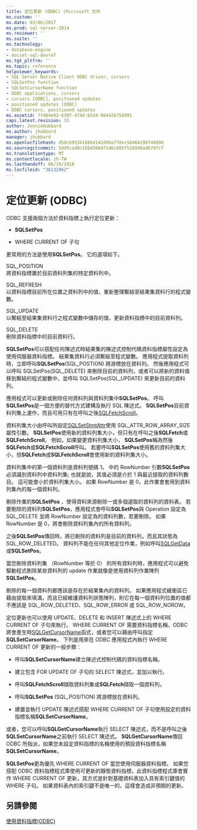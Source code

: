 ```yaml
---
title: 定位更新 (ODBC) |Microsoft 文件
ms.custom: ''
ms.date: 03/06/2017
ms.prod: sql-server-2014
ms.reviewer: ''
ms.suite: ''
ms.technology:
- database-engine
- docset-sql-devref
ms.tgt_pltfrm: ''
ms.topic: reference
helpviewer_keywords:
- SQL Server Native Client ODBC driver, cursors
- SQLSetPos function
- SQLSetCursorName function
- ODBC applications, cursors
- cursors [ODBC], positioned updates
- positioned updates [ODBC]
- ODBC cursors, positioned updates
ms.assetid: ff404e02-630f-474d-b5d4-06442b756991
caps.latest.revision: 32
author: JennieHubbard
ms.author: jhubbard
manager: jhubbard
ms.openlocfilehash: d58c6953b1886d142d90af78ec5846b196f40990
ms.sourcegitcommit: 5dd5cad0c1bbd308471d6c885f516948ad67dfcf
ms.translationtype: MT
ms.contentlocale: zh-TW
ms.lasthandoff: 06/19/2018
ms.locfileid: "36132862"
---
```

# <a name="positioned-updates-odbc"></a>定位更新 (ODBC)
  ODBC 支援兩個方法於資料指標上執行定位更新：  
  
-   **SQLSetPos**  
  
-   WHERE CURRENT OF 子句  
  
 更常用的方法是使用**SQLSetPos**。 它的選項如下。  
  
 SQL_POSITION  
 將資料指標置於目前資料列集的特定資料列中。  
  
 SQL_REFRESH  
 以資料指標目前所在位置之資料列中的值，重新整理繫結至結果集資料行的程式變數。  
  
 SQL_UPDATE  
 以繫結至結果集資料行之程式變數中儲存的值，更新資料指標中的目前資料列。  
  
 SQL_DELETE  
 刪除資料指標中的目前資料行。  
  
 **SQLSetPos**可以搭配任何陳述式時結果集的陳述式控制代碼資料指標屬性設定為使用伺服器資料指標。 結果集資料行必須繫結至程式變數。 應用程式提取資料列時，立即呼叫**SQLSetPos**(SQL_POSTION) 將游標放在資料列。 然後應用程式可以呼叫 SQLSetPos(SQL_DELETE) 來刪除目前的資料列，或者可以將新的資料值移到繫結的程式變數中，並呼叫 SQLSetPos(SQL_UPDATE) 來更新目前的資料列。  
  
 應用程式可以更新或刪除任何資料列與資料列集中**SQLSetPos**。 呼叫**SQLSetPos**是一個方便的替代方式建構及執行 SQL 陳述式。 **SQLSetPos**目前資料列集上運作，而且可用只有在呼叫之後[SQLFetchScroll](../native-client-odbc-api/sqlfetchscroll.md)。  
  
 資料列集大小由呼叫所設定[SQLSetStmtAttr](../native-client-odbc-api/sqlsetstmtattr.md)使用 SQL_ATTR_ROW_ARRAY_SIZE 屬性引數。 **SQLSetPos**使用新的資料列集大小，但只有在呼叫之後**SQLFetch**或**SQLFetchScroll**。 例如，如果變更資料列集大小， **SQLSetPos**稱為然後**SQLFetch**或**SQLFetchScroll**呼叫。 若要呼叫**SQLSetPos**使用舊的資料列集大小，但**SQLFetch**或**SQLFetchScroll**會使用新的資料列集大小。  
  
 資料列集中的第一個資料列是資料列號碼 1。 中的 RowNumber 引數**SQLSetPos**必須識別資料列中資料列集; 也就是說，其值必須是介於 1 與最近提取的資料列數目。 這可能會小於資料列集大小。 如果 RowNumber 是 0，此作業會套用到資料列集內的每一個資料列。  
  
 刪除作業的**SQLSetPos** ，使得資料來源刪除一或多個選取的資料列的資料表。 若要刪除的資料列**SQLSetPos**，應用程式會呼叫**SQLSetPos**與 Operation 設定為 SQL_DELETE 並將 RowNumber 設定為的資料列數，若要刪除。 如果 RowNumber 是 0，將會刪除資料列集內的所有資料列。  
  
 之後**SQLSetPos**傳回時，將已刪除的資料列是目前的資料列，而且其狀態為 SQL_ROW_DELETED。 資料列不能在任何其他定位作業，例如呼叫[SQLGetData](../native-client-odbc-api/sqlgetdata.md)或**SQLSetPos**。  
  
 當您刪除資料列集 （RowNumber 等於 0） 的所有資料列時，應用程式可以避免驅動程式刪除某些資料列的 update 作業就像是使用資料列作業陣列**SQLSetPos**。  
  
 刪除的每一個資料列都應該是存在於結果集內的資料列。 如果應用程式緩衝區已藉由提取來填滿，而且已經維護資料列狀態陣列，則它在每一個資料列位置的值都不應該是 SQL_ROW_DELETED、SQL_ROW_ERROR 或 SQL_ROW_NOROW。  
  
 定位更新也可以使用 UPDATE、DELETE 和 INSERT 陳述式上的 WHERE CURRENT OF 子句來執行。 WHERE CURRENT OF 需要資料指標名稱，ODBC 將會產生時[SQLGetCursorName](../native-client-odbc-api/sqlgetcursorname.md)函式，或者您可以藉由呼叫指定**SQLSetCursorName**。 下列是用來在 ODBC 應用程式內執行 WHERE CURRENT OF 更新的一般步驟：  
  
-   呼叫**SQLSetCursorName**建立陳述式控制代碼的資料指標名稱。  
  
-   建立包含 FOR UPDATE OF 子句的 SELECT 陳述式，並加以執行。  
  
-   呼叫**SQLFetchScroll**擷取資料列集或**SQLFetch**擷取一個資料列。  
  
-   呼叫**SQLSetPos** (SQL_POSITION) 將游標放在資料列。  
  
-   建置並執行 UPDATE 陳述式搭配 WHERE CURRENT OF 子句使用設定的資料指標名稱**SQLSetCursorName**。  
  
 或者，您可以呼叫**SQLGetCursorName**執行 SELECT 陳述式，而不是呼叫之後**SQLSetCursorName**之前執行 SELECT 陳述式。 **SQLGetCursorName**傳回 ODBC 所指派，如果您未設定資料指標的名稱使用的預設資料指標名稱**SQLSetCursorName**。  
  
 **SQLSetPos**更為優先 WHERE CURRENT OF 當您使用伺服器資料指標。 如果您搭配 ODBC 資料指標程式庫使用可更新的靜態資料指標，此資料指標程式庫會實作 WHERE CURRENT OF 更新，其方式是針對基礎資料表加入具有索引鍵值的 WHERE 子句。 如果資料表內的索引鍵不是唯一的，這樣會造成非預期的更新。  
  
## <a name="see-also"></a>另請參閱  
 [使用資料指標&#40;ODBC&#41;](using-cursors-odbc.md)  
  
  